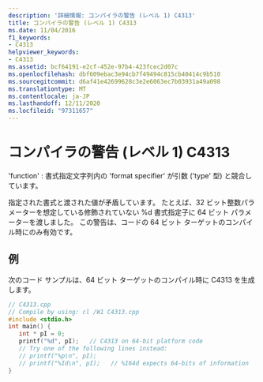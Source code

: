 ```yaml
---
description: '詳細情報: コンパイラの警告 (レベル 1) C4313'
title: コンパイラの警告 (レベル 1) C4313
ms.date: 11/04/2016
f1_keywords:
- C4313
helpviewer_keywords:
- C4313
ms.assetid: bcf64191-e2cf-452e-97b4-423fcec2d07c
ms.openlocfilehash: dbf609ebac3e94cb7f49494c815cb40414c9b510
ms.sourcegitcommit: d6af41e42699628c3e2e6063ec7b03931a49a098
ms.translationtype: MT
ms.contentlocale: ja-JP
ms.lasthandoff: 12/11/2020
ms.locfileid: "97311657"
---
```

# <a name="compiler-warning-level-1-c4313"></a>コンパイラの警告 (レベル 1) C4313

'function' : 書式指定文字列内の 'format specifier' が引数 ('type' 型) と競合しています。

指定された書式と渡された値が矛盾しています。 たとえば、32 ビット整数パラメーターを想定している修飾されていない %d 書式指定子に 64 ビット パラメーターを渡しました。 この警告は、コードの 64 ビット ターゲットのコンパイル時にのみ有効です。

## <a name="example"></a>例

次のコード サンプルは、64 ビット ターゲットのコンパイル時に C4313 を生成します。

```cpp
// C4313.cpp
// Compile by using: cl /W1 C4313.cpp
#include <stdio.h>
int main() {
   int * pI = 0;
   printf("%d", pI);   // C4313 on 64-bit platform code
   // Try one of the following lines instead:
   // printf("%p\n", pI);
   // printf("%Id\n", pI);   // %I64d expects 64-bits of information
}
```
